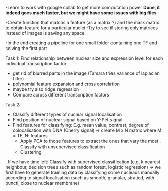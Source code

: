 -Learn to work with google collab to get more computation power   __Done, it indeed goes much faster, but we might have some issues with big files__  

-Create function that matchs a feature (as a matrix ?) and the mask matrix to obtain feature for a particular nuclei
-Try to see if storing only matrices instead of images is saving any space

-In the end creating a pipeline for one small folder containing one TF and solving the first part

Task 1: Find relationship between nuclear size and expression level for each individual transcription factor
- get rid of blurred parts in the image (Tamara tries variance of laplacian filter)
- polynomial feature expansion and cross correlation
- maybe try also ridge regression
- Compare across different transcription factors

Task 2: 
- Classify different types of nuclear signal localisation 
- Find position of nuclear signal based on Y-Pet signal
- Find features for classifying: E.g. mean value, contrast, degree of colocalisation with DNA (Cherry signal) -> create M x N matrix where M = TF, N: features
    - Apply PCA to those features to extract the ones that vary the most
. Classify with unsupervised classification 
    - Clustering

. If we have time left: Classify with supervised classification (e.g. k nearest neighbour, decision trees such as random forest, logistic regression) -> we first have to   generate training data by classifying some nucleaus manually according to signal localisation (such as smooth, granular, stratied, with puncti, close to nuclear         membrane) 

